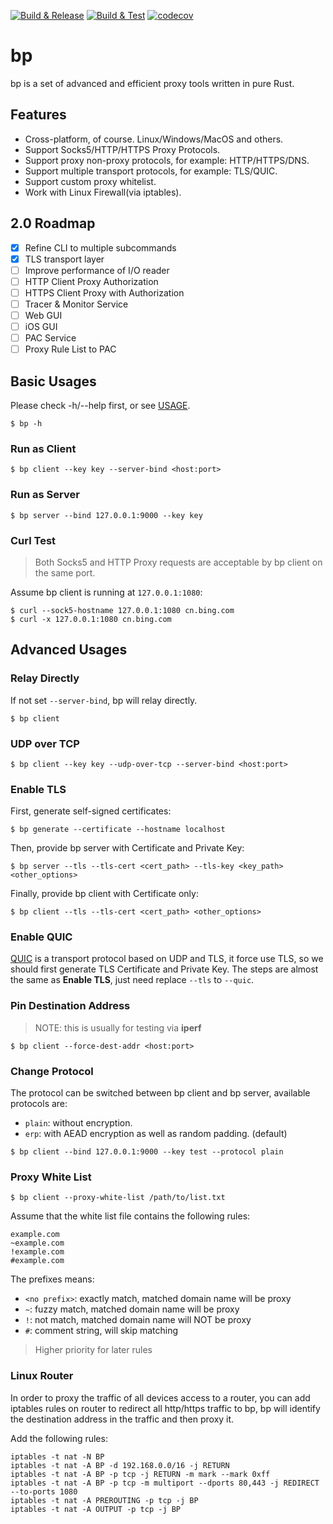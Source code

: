 [![Build & Release](https://github.com/micooz/bp/actions/workflows/build-release.yml/badge.svg)](https://github.com/micooz/bp/actions/workflows/build-release.yml)
[![Build & Test](https://github.com/micooz/bp/actions/workflows/build-test.yml/badge.svg)](https://github.com/micooz/bp/actions/workflows/build-test.yml)
[![codecov](https://codecov.io/gh/micooz/bp/branch/main/graph/badge.svg?token=7FCI8FK1UL)](https://codecov.io/gh/micooz/bp)

# bp

bp is a set of advanced and efficient proxy tools written in pure Rust.

## Features

* Cross-platform, of course. Linux/Windows/MacOS and others.
* Support Socks5/HTTP/HTTPS Proxy Protocols.
* Support proxy non-proxy protocols, for example: HTTP/HTTPS/DNS.
* Support multiple transport protocols, for example: TLS/QUIC.
* Support custom proxy whitelist.
* Work with Linux Firewall(via iptables).

## 2.0 Roadmap

- [x] Refine CLI to multiple subcommands
- [x] TLS transport layer
- [ ] Improve performance of I/O reader
- [ ] HTTP Client Proxy Authorization
- [ ] HTTPS Client Proxy with Authorization
- [ ] Tracer & Monitor Service
- [ ] Web GUI
- [ ] iOS GUI
- [ ] PAC Service
- [ ] Proxy Rule List to PAC

## Basic Usages

Please check -h/--help first, or see [USAGE](usage).

```
$ bp -h
```

### Run as Client

```
$ bp client --key key --server-bind <host:port>
```

### Run as Server

```
$ bp server --bind 127.0.0.1:9000 --key key
```

### Curl Test

> Both Socks5 and HTTP Proxy requests are acceptable by bp client on the same port.

Assume bp client is running at `127.0.0.1:1080`:

```
$ curl --sock5-hostname 127.0.0.1:1080 cn.bing.com
$ curl -x 127.0.0.1:1080 cn.bing.com
```

## Advanced Usages

### Relay Directly

If not set `--server-bind`, bp will relay directly.

```
$ bp client
```

### UDP over TCP

```
$ bp client --key key --udp-over-tcp --server-bind <host:port>
```

### Enable TLS

First, generate self-signed certificates:

```
$ bp generate --certificate --hostname localhost
```

Then, provide bp server with Certificate and Private Key:

```
$ bp server --tls --tls-cert <cert_path> --tls-key <key_path> <other_options>
```

Finally, provide bp client with Certificate only:

```
$ bp client --tls --tls-cert <cert_path> <other_options>
```

### Enable QUIC

[QUIC](https://quicwg.github.io/) is a transport protocol based on UDP and TLS, it force use TLS, so we should first generate TLS Certificate and Private Key. The steps are almost the same as **Enable TLS**, just need replace `--tls` to `--quic`.

### Pin Destination Address

> NOTE: this is usually for testing via **iperf**

```
$ bp client --force-dest-addr <host:port>
```

### Change Protocol

The protocol can be switched between bp client and bp server, available protocols are:

* `plain`: without encryption.
* `erp`: with AEAD encryption as well as random padding. (default)

```
$ bp client --bind 127.0.0.1:9000 --key test --protocol plain
```

### Proxy White List

```
$ bp client --proxy-white-list /path/to/list.txt
```

Assume that the white list file contains the following rules:

```
example.com
~example.com
!example.com
#example.com
```

The prefixes means:

* `<no prefix>`: exactly match, matched domain name will be proxy
* `~`: fuzzy match, matched domain name will be proxy
* `!`: not match, matched domain name will NOT be proxy
* `#`: comment string, will skip matching

> Higher priority for later rules

### Linux Router

In order to proxy the traffic of all devices access to a router, you can add iptables rules on router to redirect all http/https traffic to bp, bp will identify the destination address in the traffic and then proxy it.

Add the following rules:

```
iptables -t nat -N BP
iptables -t nat -A BP -d 192.168.0.0/16 -j RETURN
iptables -t nat -A BP -p tcp -j RETURN -m mark --mark 0xff
iptables -t nat -A BP -p tcp -m multiport --dports 80,443 -j REDIRECT --to-ports 1080
iptables -t nat -A PREROUTING -p tcp -j BP
iptables -t nat -A OUTPUT -p tcp -j BP
```
